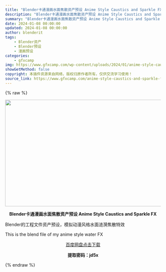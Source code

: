 ```yaml
---
title: "Blender卡通漫画水面焦散资产预设 Anime Style Caustics and Sparkle FX"
description: "Blender卡通漫画水面焦散资产预设 Anime Style Caustics and Sparkle FX Blender的工程文件资产预设，模拟动漫风格水面涟漪焦散特效 This is the ..."
summary: "Blender卡通漫画水面焦散资产预设 Anime Style Caustics and Sparkle FX Blender的工程文件资产预设，模拟动漫风格水面涟漪焦散特效 This is the ..."
date: 2024-01-08 00:00:00
updated: 2024-01-08 00:00:00
author: blenderit
tags: 
    - Blender资产
    - Blender预设
    - 漫画预设
categories:
    - gfxcamp
img: https://www.gfxcamp.com/wp-content/uploads/2024/01/anime-style-caustics-and-sparkle-FX.jpg
showGetMethod: false
copyright: 本插件资源来自网络，版权归原作者所有，仅供交流学习使用！
source_link: https://www.gfxcamp.com/anime-style-caustics-and-sparkle-fx/
---
```


{% raw %}
<div><p><img decoding="async" class="aligncenter size-full wp-image-117654" src="https://www.gfxcamp.com/wp-content/uploads/2024/01/anime-style-caustics-and-sparkle-FX.jpg" data-src="https://www.gfxcamp.com/wp-content/uploads/2024/01/anime-style-caustics-and-sparkle-FX.jpg" alt="" width="640" height="345" data-srcset="https://www.gfxcamp.com/wp-content/uploads/2024/01/anime-style-caustics-and-sparkle-FX.jpg 640w, https://www.gfxcamp.com/wp-content/uploads/2024/01/anime-style-caustics-and-sparkle-FX-150x81.jpg 150w" data-sizes="(max-width: 640px) 100vw, 640px"></p><p style="text-align: center;"><strong>Blender卡通漫画水面焦散资产预设 Anime Style Caustics and Sparkle FX</strong></p><p data-pm-slice="1 1 []">Blender的工程文件资产预设，模拟动漫风格水面涟漪焦散特效</p><p data-pm-slice="1 1 []">This is the blend file of my anime style water FX</p><p style="text-align: center;" data-pm-slice="1 1 []"><a class="maxbutton-3 maxbutton maxbutton-baidu" target="_blank" rel="noopener" href="https://pan.baidu.com/s/1dzckLozBggXZHs52PrM3dw?pwd=jd5x"><span class="mb-text">百度网盘点击下载</span></a></p><p style="text-align: center;" data-pm-slice="1 1 []"><strong>提取密码：jd5x</strong></p></div>
<div style="display: none">gfxcamp</div>
{% endraw %}